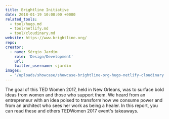 ```yaml
---
title: Brightline Initiative
date: 2018-01-19 10:00:00 +0000
related_tools:
  - tool/hugo.md
  - tool/netlify.md
  - tool/cloudinary.md
website: https://www.brightline.org/
repo:
creator:
  - name: Sérgio Jardim
    role: 'Design/Development'
    url:
    twitter_username: sjardim
images:
  - "/uploads/showcase/showcase-brightline-org-hugo-netlify-cloudinary.jpg"
---
```

The goal of this TED Women 2017, held in New Orleans, was to surface bold ideas from women and those who support them. We heard from an entrepreneur with an idea poised to transform how we consume power and from an architect who sees her work as being a healer. In this report, you can read these and others TEDWomen 2017 event's takeaways.
